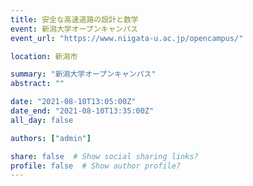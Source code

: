 ```yaml
---
title: 安全な高速道路の設計と数学
event: 新潟大学オープンキャンパス
event_url: "https://www.niigata-u.ac.jp/opencampus/"

location: 新潟市

summary: "新潟大学オープンキャンパス"
abstract: ""

date: "2021-08-10T13:05:00Z"
date_end: "2021-08-10T13:35:00Z"
all_day: false

authors: ["admin"]

share: false  # Show social sharing links?
profile: false  # Show author profile?
---
```

